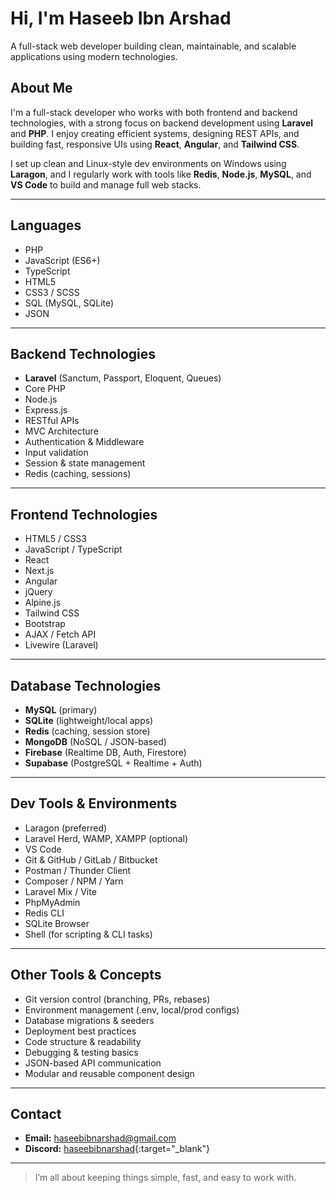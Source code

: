 # Hi, I'm Haseeb Ibn Arshad

A full-stack web developer building clean, maintainable, and scalable applications using modern technologies.

## About Me

I'm a full-stack developer who works with both frontend and backend technologies, with a strong focus on backend development using **Laravel** and **PHP**. I enjoy creating efficient systems, designing REST APIs, and building fast, responsive UIs using **React**, **Angular**, and **Tailwind CSS**.

I set up clean and Linux-style dev environments on Windows using **Laragon**, and I regularly work with tools like **Redis**, **Node.js**, **MySQL**, and **VS Code** to build and manage full web stacks.

---

## Languages

- PHP
- JavaScript (ES6+)
- TypeScript
- HTML5
- CSS3 / SCSS
- SQL (MySQL, SQLite)
- JSON
---

## Backend Technologies

- **Laravel** (Sanctum, Passport, Eloquent, Queues)
- Core PHP
- Node.js
- Express.js
- RESTful APIs
- MVC Architecture
- Authentication & Middleware
- Input validation
- Session & state management
- Redis (caching, sessions)

---

## Frontend Technologies

- HTML5 / CSS3
- JavaScript / TypeScript
- React
- Next.js
- Angular
- jQuery
- Alpine.js
- Tailwind CSS
- Bootstrap
- AJAX / Fetch API
- Livewire (Laravel)

---

## Database Technologies

- **MySQL** (primary)
- **SQLite** (lightweight/local apps)
- **Redis** (caching, session store)
- **MongoDB** (NoSQL / JSON-based)
- **Firebase** (Realtime DB, Auth, Firestore)
- **Supabase** (PostgreSQL + Realtime + Auth)

---

## Dev Tools & Environments

- Laragon (preferred)
- Laravel Herd, WAMP, XAMPP (optional)
- VS Code
- Git & GitHub / GitLab / Bitbucket
- Postman / Thunder Client
- Composer / NPM / Yarn
- Laravel Mix / Vite
- PhpMyAdmin
- Redis CLI
- SQLite Browser
- Shell (for scripting & CLI tasks)

---

## Other Tools & Concepts

- Git version control (branching, PRs, rebases)
- Environment management (.env, local/prod configs)
- Database migrations & seeders
- Deployment best practices
- Code structure & readability
- Debugging & testing basics
- JSON-based API communication
- Modular and reusable component design

---

## Contact

- **Email:** [haseebibnarshad@gmail.com](mailto:haseebibnarshad@gmail.com)  
- **Discord:** [haseebibnarshad](https://discord.com/users/1237277307857797144){:target="_blank"}

---

> I’m all about keeping things simple, fast, and easy to work with.
